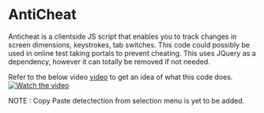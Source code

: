 # AntiCheat

Anticheat is a clientside JS script that enables you to track changes in screen dimensions, keystrokes, tab switches. This code could possibly be used in online test taking portals to prevent cheating. This uses JQuery as a dependency, however it can totally be removed if not needed. 

Refer to the below video [video](https://www.youtube.com/watch?v=ctcgDI6P5MA) to get an idea of what this code does. 
[![Watch the video](https://img.youtube.com/vi/ctcgDI6P5MA/maxresdefault.jpg)](https://www.youtube.com/watch?v=ctcgDI6P5MA)

NOTE : Copy Paste detectection from selection menu is yet to be added. 
